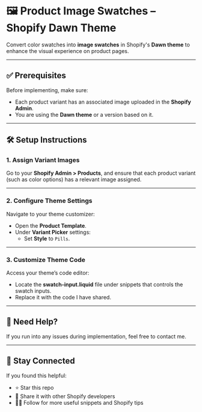 # 🖼️ Product Image Swatches – Shopify Dawn Theme

Convert color swatches into **image swatches** in Shopify's **Dawn theme** to enhance the visual experience on product pages.

---

## ✅ Prerequisites

Before implementing, make sure:

- Each product variant has an associated image uploaded in the **Shopify Admin**.
- You are using the **Dawn theme** or a version based on it.

---

## 🛠️ Setup Instructions

### 1. Assign Variant Images

Go to your **Shopify Admin > Products**, and ensure that each product variant (such as color options) has a relevant image assigned.

---

### 2. Configure Theme Settings

Navigate to your theme customizer:

- Open the **Product Template**.
- Under **Variant Picker** settings:
  - Set **Style** to `Pills`.

---

### 3. Customize Theme Code

Access your theme’s code editor:

- Locate the **swatch-input.liquid** file under snippets that controls the swatch inputs.
- Replace it with the code I have shared.

---

## 📩 Need Help?

If you run into any issues during implementation, feel free to contact me.

---

## 🙌 Stay Connected

If you found this helpful:

- ⭐ Star this repo  
- 🔁 Share it with other Shopify developers  
- 🧑‍💻 Follow for more useful snippets and Shopify tips
